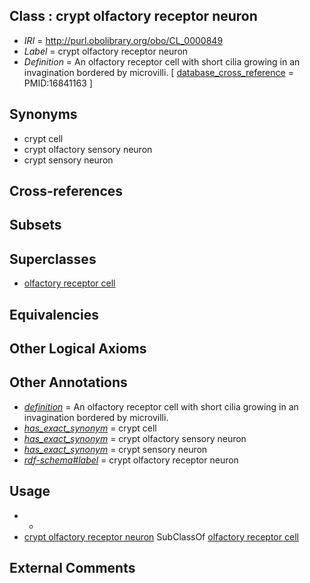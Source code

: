 
## Class : crypt olfactory receptor neuron

 * *IRI* = http://purl.obolibrary.org/obo/CL_0000849
 * *Label* = crypt olfactory receptor neuron
 * *Definition* = An olfactory receptor cell with short cilia growing in an invagination bordered by microvilli. [ [database_cross_reference](../../ef/oboInOwl#hasDbXref.md) = PMID:16841163 ]

## Synonyms

 * crypt cell
 * crypt olfactory sensory neuron
 * crypt sensory neuron

## Cross-references


## Subsets


## Superclasses

 * [olfactory receptor cell](../../CL/07/CL_0000207.md)

## Equivalencies


## Other Logical Axioms


## Other Annotations

 * *[definition](../../IAO/15/IAO_0000115.md)* = An olfactory receptor cell with short cilia growing in an invagination bordered by microvilli.
 * *[has_exact_synonym](../../ym/oboInOwl#hasExactSynonym.md)* = crypt cell
 * *[has_exact_synonym](../../ym/oboInOwl#hasExactSynonym.md)* = crypt olfactory sensory neuron
 * *[has_exact_synonym](../../ym/oboInOwl#hasExactSynonym.md)* = crypt sensory neuron
 * *[rdf-schema#label](../../el/rdf-schema#label.md)* = crypt olfactory receptor neuron

## Usage

 * -
 * [crypt olfactory receptor neuron](../../CL/49/CL_0000849.md) SubClassOf [olfactory receptor cell](../../CL/07/CL_0000207.md)

## External Comments

